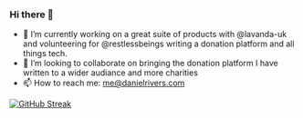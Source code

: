 ### Hi there 👋

- 🔭 I’m currently working on a great suite of products with @lavanda-uk and volunteering for @restlessbeings writing a donation platform and all things tech.
- 👯 I’m looking to collaborate on bringing the donation platform I have written to a wider audiance and more charities
- 📫 How to reach me: me@danielrivers.com

[![GitHub Streak](https://github-readme-streak-stats.herokuapp.com?user=danielrivers&theme=vue)](https://git.io/streak-stats)

<!--
**DanielRivers/DanielRivers** is a ✨ _special_ ✨ repository because its `README.md` (this file) appears on your GitHub profile.

Here are some ideas to get you started:

- 🔭 I’m currently working on ...
- 🌱 I’m currently learning ...
- 👯 I’m looking to collaborate on ...
- 🤔 I’m looking for help with ...
- 💬 Ask me about ...
- 📫 How to reach me: ...
- 😄 Pronouns: ...
- ⚡ Fun fact: ...
-->

